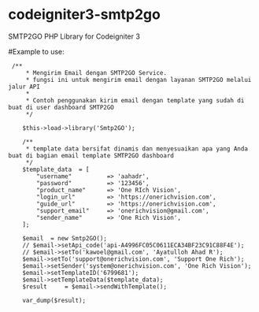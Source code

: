# codeigniter3-smtp2go
SMTP2GO PHP Library for Codeigniter 3

#Example to use:

     /**
		 * Mengirim Email dengan SMTP2GO Service.
		 * fungsi ini untuk mengirim email dengan layanan SMTP2GO melalui jalur API 
		 * 
		 * Contoh penggunakan kirim email dengan template yang sudah di buat di user dashboard SMTP2GO
		 */

		$this->load->library('Smtp2GO');

		/**
		 * template data bersifat dinamis dan menyesuaikan apa yang Anda buat di bagian email template SMTP2GO dashboard
		 */
		$template_data 	= [
			"username" 			=> 'aahadr',
			"password" 			=> '123456',
			"product_name" 		=> 'One RIch Vision',
			"login_url" 		=> 'https://onerichvision.com',
			"guide_url" 		=> 'https://onerichvision.com',
			"support_email" 	=> 'onerichvision@gmail.com',
			"sender_name" 		=> 'One Rich Vision',
		];

		$email 	= new Smtp2GO();
		// $email->setApi_code('api-A4996FC05C0611ECA34BF23C91C88F4E');
		// $email->setTo('kawoel@gmail.com', 'Ayatulloh Ahad R');
		$email->setTo('support@onerichvision.com', 'Support One Rich');
		$email->setSender('system@onerichvision.com', 'One Rich Vision');
		$email->setTemplateID('6799681');
		$email->setTemplateData($template_data);
		$result 	= $email->sendWithTemplate();

		var_dump($result);
